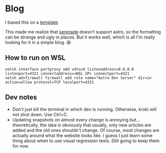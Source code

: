 # Blog

I based this on a [template](https://github.com/Charca/astro-blog-template/tree/main).

This made me realize that [serenade](https://github.com/serenadeai/serenade) doesn't support astro, so the formatting can be strange and ugly in places. But it works well, which is all I'm really looking for it in a simple blog. 😄

## How to run on WSL

```
netsh interface portproxy add v4tov4 listenaddress=0.0.0.0 listenport=4321 connectaddress=<WSL IP> connectport=4321
netsh advfirewall firewall add rule name="Astro Dev Server" dir=in action=allow protocol=TCP localport=4321
```

## Dev notes

- Don't just kill the terminal in which dev is running. Otherwise, kroki will not shut down. Use Ctrl+C.
- Updating snapshots on almost every change is annoying but... theoretically, the idea is obviously that usually, only new articles are added and the old ones shouldn't change. Of course, most changes are actually around what the website looks like. I guess I just learn some thing about when to use visual regression tests. Still going to keep them for now.